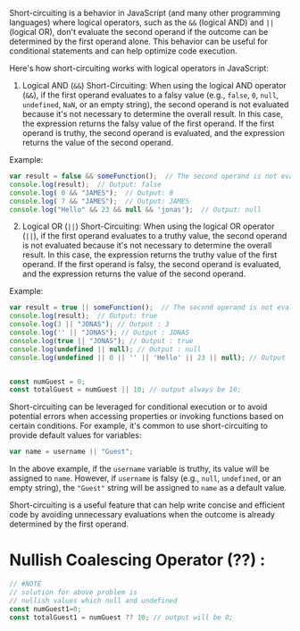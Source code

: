 Short-circuiting is a behavior in JavaScript (and many other programming languages) where logical operators, such as the `&&` (logical AND) and `||` (logical OR), don't evaluate the second operand if the outcome can be determined by the first operand alone. This behavior can be useful for conditional statements and can help optimize code execution.

Here's how short-circuiting works with logical operators in JavaScript:

1. Logical AND (`&&`) Short-Circuiting:
When using the logical AND operator (`&&`), if the first operand evaluates to a falsy value (e.g., `false`, `0`, `null`, `undefined`, `NaN`, or an empty string), the second operand is not evaluated because it's not necessary to determine the overall result. In this case, the expression returns the falsy value of the first operand. If the first operand is truthy, the second operand is evaluated, and the expression returns the value of the second operand.

Example:

```javascript
var result = false && someFunction();  // The second operand is not evaluated because the first operand is false
console.log(result);  // Output: false
console.log( 0 && "JAMES");  // Output: 0
console.log( 7 && "JAMES");  // Output: JAMES
console.log("Hello" && 23 && null && 'jonas');  // Output: null

```

2. Logical OR (`||`) Short-Circuiting:
When using the logical OR operator (`||`), if the first operand evaluates to a truthy value, the second operand is not evaluated because it's not necessary to determine the overall result. In this case, the expression returns the truthy value of the first operand. If the first operand is falsy, the second operand is evaluated, and the expression returns the value of the second operand.

Example:

```javascript
var result = true || someFunction();  // The second operand is not evaluated because the first operand is true
console.log(result);  // Output: true
console.log(3 || "JONAS"); // Output : 3
console.log('' || "JONAS"); // Output : JONAS
console.log(true || "JONAS"); // Output : true
console.log(undefined || null); // Output : null
console.log(undefined || 0 || '' || 'Hello' || 23 || null); // Output : Hello


const numGuest = 0;
const totalGuest = numGuest || 10; // output always be 10;

```

Short-circuiting can be leveraged for conditional execution or to avoid potential errors when accessing properties or invoking functions based on certain conditions. For example, it's common to use short-circuiting to provide default values for variables:

```javascript
var name = username || "Guest";
```

In the above example, if the `username` variable is truthy, its value will be assigned to `name`. However, if `username` is falsy (e.g., `null`, `undefined`, or an empty string), the `"Guest"` string will be assigned to `name` as a default value.

Short-circuiting is a useful feature that can help write concise and efficient code by avoiding unnecessary evaluations when the outcome is already determined by the first operand.


# Nullish Coalescing Operator (??) :
```javascript
// #NOTE 
// solution for above problem is 
// nullish values which null and undefined
const numGuest1=0;
const totalGuest1 = numGuest ?? 10; // output will be 0;
```